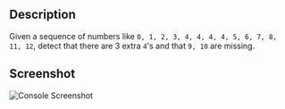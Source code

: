 
## Description

Given a sequence of numbers like `0, 1, 2, 3, 4, 4, 4, 4, 5, 6, 7, 8, 11, 12`, detect that
there are 3 extra `4`'s and that `9, 10` are missing.

## Screenshot

![Console Screenshot](https://raw.github.com/taylorjg/seqdiffhs/master/Images/Screenshot.png)
